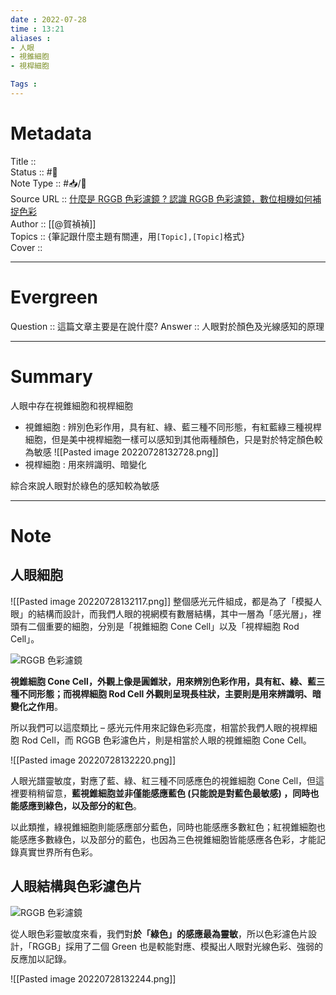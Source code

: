 ```yaml
---
date : 2022-07-28
time : 13:21
aliases :
- 人眼
- 視錐細胞
- 視桿細胞

Tags : 
---
```

# Metadata
Title :: <br>
Status :: #🌱 <br>
Note Type :: #📥/📰<br>
Source URL :: [什麼是 RGGB 色彩濾鏡 ? 認識 RGGB 色彩濾鏡，數位相機如何補捉色彩](https://hojenjen.com/bayer-rggb-color-filter/)<br>
Author :: [[@賀禎禎]]<br>
Topics :: {筆記跟什麼主題有關連，用`[Topic],[Topic]`格式}<br>
Cover ::

---
# Evergreen
Question :: 這篇文章主要是在說什麼?
Answer :: 人眼對於顏色及光線感知的原理

---

# Summary
人眼中存在視錐細胞和視桿細胞
- 視錐細胞 : 辨別色彩作用，具有紅、綠、藍三種不同形態，有紅藍綠三種視桿細胞，但是美中視桿細胞一樣可以感知到其他兩種顏色，只是對於特定顏色較為敏感
 ![[Pasted image 20220728132728.png]]
- 視桿細胞 : 用來辨識明、暗變化

綜合來說人眼對於綠色的感知較為敏感

---

# Note

## 人眼細胞

![[Pasted image 20220728132117.png]]
整個感光元件組成，都是為了「模擬人眼」的結構而設計，而我們人眼的視網模有數層結構，其中一層為「感光層」，裡頭有二個重要的細胞，分別是「視錐細胞 Cone Cell」以及「視桿細胞 Rod Cell」。

![RGGB 色彩濾鏡](C:\Users\sssss\OneDrive\Desktop\obsidian\zettelkasten\zettelkasten\Extras\Media\image\20200217220341_81-166147360016713.jpg "[教攝影113] 什麼是 RGGB 色彩濾鏡 ? 認識 RGGB 色彩濾鏡，數位相機如何補捉色彩")


**視錐細胞 Cone Cell，外觀上像是圓錐狀，用來辨別色彩作用，具有紅、綠、藍三種不同形態；而視桿細胞 Rod Cell 外觀則呈現長柱狀，主要則是用來辨識明、暗變化之作用**。

所以我們可以這麼類比 – 感光元件用來記錄色彩亮度，相當於我們人眼的視桿細胞 Rod Cell，而 RGGB 色彩濾色片，則是相當於人眼的視錐細胞 Cone Cell。

![[Pasted image 20220728132220.png]]

人眼光譜靈敏度，對應了藍、綠、紅三種不同感應色的視錐細胞 Cone Cell，但這裡要稍稍留意，**藍視錐細胞並非僅能感應藍色 (只能說是對藍色最敏感) ，同時也能感應到綠色，以及部分的紅色**。

以此類推，綠視錐細胞則能感應部分藍色，同時也能感應多數紅色；紅視錐細胞也能感應多數綠色，以及部分的藍色，也因為三色視錐細胞皆能感應各色彩，才能記錄真實世界所有色彩。

## 人眼結構與色彩濾色片

![RGGB 色彩濾鏡](C:\Users\sssss\OneDrive\Desktop\obsidian\zettelkasten\zettelkasten\Extras\Media\image\20200217220358_18-166147360016715.jpg "[教攝影113] 什麼是 RGGB 色彩濾鏡 ? 認識 RGGB 色彩濾鏡，數位相機如何補捉色彩")

從人眼色彩靈敏度來看，我們對**於「綠色」的感應最為靈敏**，所以色彩濾色片設計，「RGGB」採用了二個 Green 也是較能對應、模擬出人眼對光線色彩、強弱的反應加以記錄。

![[Pasted image 20220728132244.png]]
